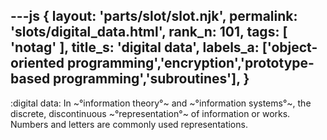 ---js
{
  layout: 'parts/slot/slot.njk',
  permalink: 'slots/digital_data.html',
  rank_n: 101,
  tags: [ 'notag' ],
  title_s: 'digital data',
  labels_a: ['object-oriented programming','encryption','prototype-based programming','subroutines'],
}
---
:digital data:
In ~°information theory°~ and ~°information systems°~, the discrete, discontinuous ~°representation°~ of information or works. Numbers and letters are commonly used representations.
